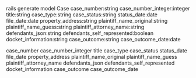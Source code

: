 rails generate model Case case_number:string case_number_integer:integer title:string case_type:string case_status:string status_date:date file_date:date property_address:string plaintiff_name_original:string plaintiff_name_guess:string plaintiff_attorney_name:string defendants_json:string defendants_self_represented:boolean docket_information:string case_outcome:string case_outcome_date:date 



case_number
case_number_integer
title
case_type
case_status
status_date
file_date
property_address
plaintiff_name_original
plaintiff_name_guess
plaintiff_attorney_name
defendants_json
defendants_self_represented
docket_information
case_outcome
case_outcome_date


